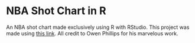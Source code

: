 # NBA Shot Chart in R
An NBA shot chart made exclusively using R with RStudio. This project was made using [this link](https://www.owenlhjphillips.com/new-blog/2020/6/25/how-to-make-nba-shots-charts-in-r). All credit to Owen Phillips for his marvelous work. 
